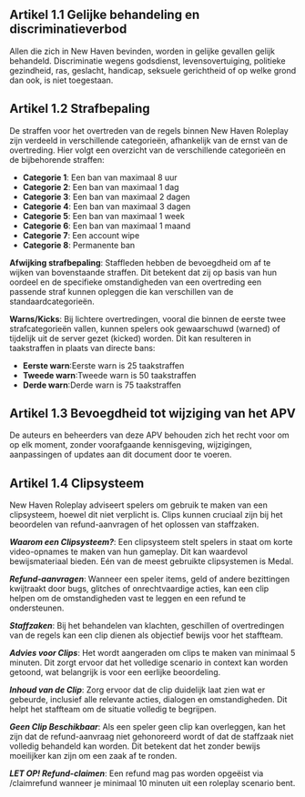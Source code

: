 ## Artikel 1.1 Gelijke behandeling en discriminatieverbod
Allen die zich in New Haven bevinden, worden in gelijke gevallen gelijk behandeld. Discriminatie wegens godsdienst, levensovertuiging, politieke gezindheid, ras, geslacht, handicap, seksuele gerichtheid of op welke grond dan ook, is niet toegestaan.

## Artikel 1.2 Strafbepaling
De straffen voor het overtreden van de regels binnen New Haven Roleplay zijn verdeeld in verschillende categorieën, afhankelijk van de ernst van de overtreding. Hier volgt een overzicht van de verschillende categorieën en de bijbehorende straffen:

- **Categorie 1**: Een ban van maximaal 8 uur
- **Categorie 2**: Een ban van maximaal 1 dag 
- **Categorie 3**: Een ban van maximaal 2 dagen
- **Categorie 4**: Een ban van maximaal 3 dagen
- **Categorie 5**: Een ban van maximaal 1 week
- **Categorie 6**: Een ban van maximaal 1 maand
- **Categorie 7**: Een account wipe
- **Categorie 8**: Permanente ban

**Afwijking strafbepaling**:
Staffleden hebben de bevoegdheid om af te wijken van bovenstaande straffen. Dit betekent dat zij op basis van hun oordeel en de specifieke omstandigheden van een overtreding een passende straf kunnen opleggen die kan verschillen van de standaardcategorieën. 


**Warns/Kicks**:
Bij lichtere overtredingen, vooral die binnen de eerste twee strafcategorieën vallen, kunnen spelers ook gewaarschuwd (warned) of tijdelijk uit de server gezet (kicked) worden. Dit kan resulteren in taakstraffen in plaats van directe bans:


- **Eerste warn**:Eerste warn is 25 taakstraffen
- **Tweede warn**:Tweede warn is 50 taakstraffen
- **Derde warn**:Derde warn is 75 taakstraffen

## Artikel 1.3 Bevoegdheid tot wijziging van het APV
De auteurs en beheerders van deze APV behouden zich het recht voor om op elk moment, zonder voorafgaande kennisgeving, wijzigingen, aanpassingen of updates aan dit document door te voeren.

## Artikel 1.4 Clipsysteem
New Haven Roleplay adviseert spelers om gebruik te maken van een clipsysteem, hoewel dit niet verplicht is. Clips kunnen cruciaal zijn bij het beoordelen van refund-aanvragen of het oplossen van staffzaken. 

***Waarom een Clipsysteem?***: 
Een clipsysteem stelt spelers in staat om korte video-opnames te maken van hun gameplay. Dit kan waardevol bewijsmateriaal bieden. Eén van de meest gebruikte clipsystemen is Medal. 

***Refund-aanvragen***:
Wanneer een speler items, geld of andere bezittingen kwijtraakt door bugs, glitches of onrechtvaardige acties, kan een clip helpen om de omstandigheden vast te leggen en een refund te ondersteunen.

***Staffzaken***:
Bij het behandelen van klachten, geschillen of overtredingen van de regels kan een clip dienen als objectief bewijs voor het staffteam.

***Advies voor Clips***:
Het wordt aangeraden om clips te maken van minimaal 5 minuten. Dit zorgt ervoor dat het volledige scenario in context kan worden getoond, wat belangrijk is voor een eerlijke beoordeling.

***Inhoud van de Clip***:
Zorg ervoor dat de clip duidelijk laat zien wat er gebeurde, inclusief alle relevante acties, dialogen en omstandigheden. Dit helpt het staffteam om de situatie volledig te begrijpen.

***Geen Clip Beschikbaar***:
Als een speler geen clip kan overleggen, kan het zijn dat de refund-aanvraag niet gehonoreerd wordt of dat de staffzaak niet volledig behandeld kan worden. Dit betekent dat het zonder bewijs moeilijker kan zijn om een zaak af te ronden. 

***LET OP! Refund-claimen***:
Een refund mag pas worden opgeëist via /claimrefund wanneer je minimaal 10 minuten uit een roleplay scenario bent.
